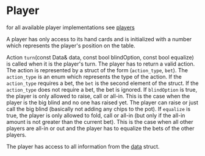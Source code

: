 # Player
for all available player implementations see [players](players.md) 

A player has only access to its hand cards and is initialized with a number which represents the player's position on the table.

Action `turn`(const Data& data, const bool blindOption, const bool equalize) is called when it is the player's turn. The player has to return a valid action. The action is represented by a struct of the form (`action_type`, `bet`). The `action_type` is an enum which represents the type of the action. If the `action_type` requires a bet, the `bet` is the second element of the struct. If the `action_type` does not require a bet, the bet is ignored.
If `blindOption` is true, the player is only allowed to raise, call or all-in. This is the case when the player is the big blind and no one has raised yet. The player can raise or just call the big blind (basically not adding any chips to the pot).
If `equalize` is true, the player is only allowed to fold, call or all-in (but only if the all-in amount is not greater than the current bet). This is the case when all other players are all-in or out and the player has to equalize the bets of the other players.

The player has access to all information from the [data](data.md) struct.